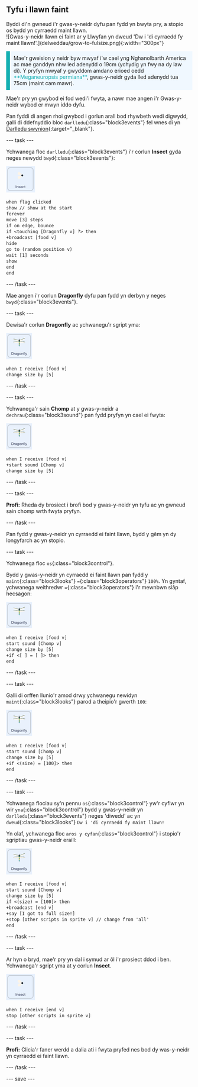 ## Tyfu i llawn faint

<div style="display: flex; flex-wrap: wrap">
<div style="flex-basis: 200px; flex-grow: 1; margin-right: 15px;">
Byddi di'n gwneud i'r gwas-y-neidr dyfu pan fydd yn bwyta pry, a stopio os bydd yn cyrraedd maint llawn.
</div>
<div>
![Gwas-y-neidr llawn ei faint ar y Llwyfan yn dweud 'Dw i 'di cyrraedd fy maint llawn!'.](delweddau/grow-to-fulsize.png){:width="300px"}
</div>
</div>

<p style="border-left: solid; border-width:10px; border-color: #0faeb0; background-color: aliceblue; padding: 10px;">
Mae'r gweision y neidr byw mwyaf i'w cael yng Nghanolbarth America ac mae ganddyn nhw led adenydd o 19cm (ychydig yn fwy na dy law di). Y pryfyn mwyaf y gwyddom amdano erioed oedd <span style="color: #0faeb0">**Meganeuropsis permiana**</span>, gwas-y-neidr gyda lled adenydd tua 75cm (maint cam mawr).</p>

Mae'r pry yn gwybod ei fod wedi'i fwyta, a nawr mae angen i'r Gwas-y-neidr wybod er mwyn iddo dyfu.

Pan fyddi di angen rhoi gwybod i gorlun arall bod rhywbeth wedi digwydd, galli di ddefnyddio bloc `darlledu`{:class="block3events"} fel wnes di yn [Darlledu swynion](https://projects.raspberrypi.org/en/projects/broadcasting-spells){:target="_blank"}.

--- task ---

Ychwanega floc `darlledu`{:class="block3events"} i'r corlun **Insect** gyda neges newydd `bwyd`{:class="block3events"}:

![](images/fly-icon.png)

```blocks3
when flag clicked
show // show at the start
forever
move [3] steps
if on edge, bounce
if <touching [Dragonfly v] ?> then
+broadcast [food v]
hide
go to (random position v)
wait [1] seconds
show
end
end
```
--- /task ---

Mae angen i'r corlun **Dragonfly** dyfu pan fydd yn derbyn y neges `bwyd`{:class="block3events"}.

--- task ---

Dewisa'r corlun **Dragonfly** ac ychwanegu'r sgript yma:

![](images/dragonfly-icon.png)

```blocks3 
when I receive [food v]
change size by [5]
```

--- /task ---

--- task ---

Ychwanega'r sain **Chomp** at y gwas-y-neidr a `dechrau`{:class="block3sound"} pan fydd pryfyn yn cael ei fwyta:

![](images/dragonfly-icon.png)

```blocks3 
when I receive [food v]
+start sound [Chomp v]
change size by [5]
```
--- /task ---

--- task ---

**Profi:** Rheda dy brosiect i brofi bod y gwas-y-neidr yn tyfu ac yn gwneud sain chomp wrth fwyta pryfyn.

--- /task ---

Pan fydd y gwas-y-neidr yn cyrraedd ei faint llawn, bydd y gêm yn dy longyfarch ac yn stopio.

--- task ---

Ychwanega floc `os`{:class="block3control"}.

Bydd y gwas-y-neidr yn cyrraedd ei faint llawn pan fydd y `maint`{:class="block3looks"} `=`{:class="block3operators"} `100%`. Yn gyntaf, ychwanega weithredwr `=`{:class="block3operators"} i'r mewnbwn siâp hecsagon:

![](images/dragonfly-icon.png)

```blocks3
when I receive [food v]
start sound [Chomp v]
change size by [5]
+if <[ ] = [ ]> then
end
```
--- /task ---

--- task ---

Galli di orffen llunio'r amod drwy ychwanegu newidyn `maint`{:class="block3looks"} parod a theipio'r gwerth `100`:

![](images/dragonfly-icon.png)

```blocks3
when I receive [food v]
start sound [Chomp v]
change size by [5]
+if <(size) = [100]> then
end
```
--- /task ---

--- task ---

Ychwanega flociau sy'n pennu `os`{:class="block3control"} yw'r cyflwr yn wir `yna`{:class="block3control"} bydd y gwas-y-neidr yn `darlledu`{:class="block3events"} neges 'diwedd' ac yn `dweud`{:class="block3looks"} `Dw i 'di cyrraedd fy maint llawn!`

Yn olaf, ychwanega floc `aros y cyfan`{:class="block3control"} i stopio'r sgriptiau gwas-y-neidr eraill:

![](images/dragonfly-icon.png)

```blocks3
when I receive [food v]
start sound [Chomp v]
change size by [5]
if <(size) = [100]> then
+broadcast [end v]
+say [I got to full size!]
+stop [other scripts in sprite v] // change from 'all'
end
```
--- /task ---

--- task ---

Ar hyn o bryd, mae'r pry yn dal i symud ar ôl i'r prosiect ddod i ben. Ychwanega'r sgript yma at y corlun **Insect**.

![](images/fly-icon.png)

```blocks3
when I receive [end v]
stop [other scripts in sprite v]
```

--- /task ---

--- task ---

**Profi:** Clicia'r faner werdd a dalia ati i fwyta pryfed nes bod dy was-y-neidr yn cyrraedd ei faint llawn.

--- /task ---

--- save ---
